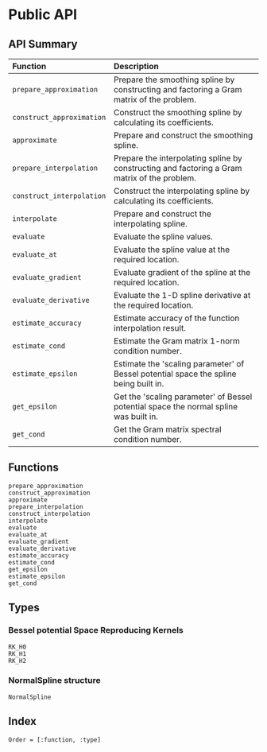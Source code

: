 # Public API

## API Summary

| Function                            | Description                                                                                        |
|:----------------------------------- |:-------------------------------------------------------------------------------------------------- |
|```prepare_approximation```          |Prepare the smoothing spline by constructing and factoring a Gram matrix of the problem.            |
|```construct_approximation```        |Construct the smoothing spline by calculating its coefficients.                                     |
|```approximate```                    |Prepare and construct the smoothing spline.                                                         |
|```prepare_interpolation```          |Prepare the interpolating spline by constructing and factoring a Gram matrix of the problem.        |
|```construct_interpolation```        |Construct the interpolating spline by calculating its coefficients.                                 |
|```interpolate```                    |Prepare and construct the interpolating spline.                                                     |
|```evaluate```                       |Evaluate the spline values.                                                                         |
|```evaluate_at```                    |Evaluate the spline value at the required location.                                                 |
|```evaluate_gradient```              |Evaluate gradient of the spline at the required location.                                           |
|```evaluate_derivative```            |Evaluate the 1-D spline derivative at the required location.                                        |
|```estimate_accuracy```              |Estimate accuracy of the function interpolation result.                                             |
|```estimate_cond```                  |Estimate the Gram matrix 1-norm condition number.                                                   |
|```estimate_epsilon```               |Estimate the 'scaling parameter' of Bessel potential space the spline being built in.               |
|```get_epsilon```                    |Get the 'scaling parameter' of Bessel potential space the normal spline was built in.               |
|```get_cond```                       |Get the Gram matrix spectral condition number.                                                      |

## Functions
```@docs
prepare_approximation
construct_approximation
approximate
prepare_interpolation
construct_interpolation
interpolate
evaluate
evaluate_at
evaluate_gradient
evaluate_derivative
estimate_accuracy
estimate_cond
get_epsilon
estimate_epsilon
get_cond
```

## Types

### Bessel potential Space Reproducing Kernels

```@docs
RK_H0
RK_H1
RK_H2
```

### NormalSpline structure

```@docs
NormalSpline
```

## Index
```@index
Order = [:function, :type]
```
